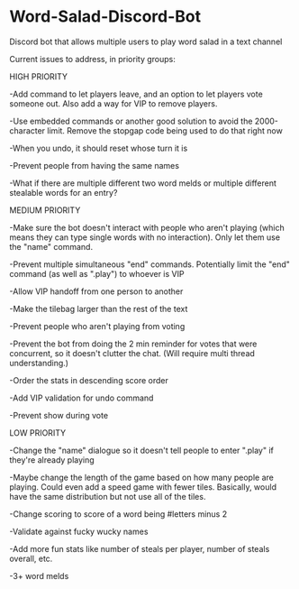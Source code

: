 # Word-Salad-Discord-Bot
Discord bot that allows multiple users to play word salad in a text channel


Current issues to address, in priority groups:

HIGH PRIORITY

-Add command to let players leave, and an option to let players vote someone out. Also add a way for VIP to remove players.

-Use embedded commands or another good solution to avoid the 2000-character limit. Remove the stopgap code being used to do that right now

-When you undo, it should reset whose turn it is

-Prevent people from having the same names

-What if there are multiple different two word melds or multiple different stealable words for an entry?


MEDIUM PRIORITY

-Make sure the bot doesn't interact with people who aren't playing (which means they can type single words with no interaction). Only let them use the "name" command.

-Prevent multiple simultaneous "end" commands. Potentially limit the "end" command (as well as ".play") to whoever is VIP

-Allow VIP handoff from one person to another

-Make the tilebag larger than the rest of the text

-Prevent people who aren't playing from voting

-Prevent the bot from doing the 2 min reminder for votes that were concurrent, so it doesn't clutter the chat. (Will require multi thread understanding.)

-Order the stats in descending score order

-Add VIP validation for undo command

-Prevent show during vote


LOW PRIORITY

-Change the "name" dialogue so it doesn't tell people to enter ".play" if they're already playing

-Maybe change the length of the game based on how many people are playing. Could even add a speed game with fewer tiles. Basically, would have the same distribution but not use 
all of the tiles.

-Change scoring to score of a word being #letters minus 2

-Validate against fucky wucky names

-Add more fun stats like number of steals per player, number of steals overall, etc.

-3+ word melds
